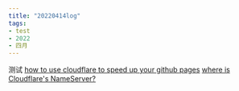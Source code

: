 ```yaml
---
title: "20220414log"
tags:
- test
- 2022
- 四月
---
```



测试
[how to use cloudflare to speed up your github pages](notes/technic/how%20to%20use%20cloudflare%20to%20speed%20up%20your%20github%20pages.md)
[where is Cloudflare's NameServer?](notes/technic/where%20is%20Cloudflare's%20NameServer?.md)
